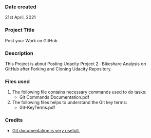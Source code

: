 ### Date created
21st April, 2021

### Project Title
Post your Work on GitHub

### Description
This Project is about Posting Udacity Project 2 : Bikeshare Analysis on GitHub after Forking and Cloning Udacity Repository.

### Files used
1. The following file contains necessary commands used to do tasks:
   * Git Commands Documentation.pdf	
2. The following files helps to understand the Git key terms:
   * Git-KeyTerms.pdf

### Credits
* [Git documentation is very usefull.](https://git-scm.com/doc)


